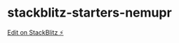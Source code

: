 # stackblitz-starters-nemupr

[Edit on StackBlitz ⚡️](https://stackblitz.com/edit/stackblitz-starters-nemupr)